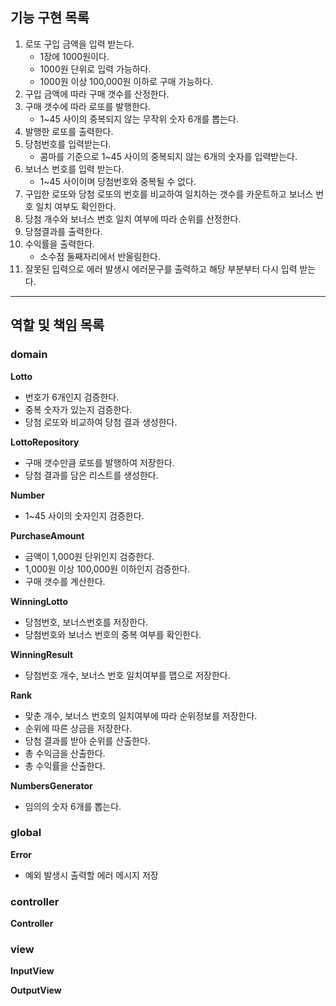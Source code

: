 ## 기능 구현 목록

1. 로또 구입 금액을 입력 받는다.
    - 1장에 1000원이다.
    - 1000원 단위로 입력 가능하다.
    - 1000원 이상 100,000원 이하로 구매 가능하다.
2. 구입 금액에 따라 구매 갯수를 산정한다.
3. 구매 갯수에 따라 로또를 발행한다.
    - 1~45 사이의 중복되지 않는 무작위 숫자 6개를 뽑는다.
4. 발행한 로또를 출력한다.
5. 당첨번호를 입력받는다.
    - 콤마를 기준으로 1~45 사이의 중복되지 않는 6개의 숫자를 입력받는다.
6. 보너스 번호를 입력 받는다.
    - 1~45 사이이며 당첨번호와 중복될 수 없다.
7. 구입한 로또와 당첨 로또의 번호를 비교하여 일치하는 갯수를 카운트하고 보너스 번호 일치 여부도 확인한다.
8. 당첨 개수와 보너스 번호 일치 여부에 따라 순위를 산정한다.
9. 당첨결과를 출력한다.
10. 수익률을 출력한다.
    - 소수점 둘째자리에서 반올림한다.
11. 잘못된 입력으로 에러 발생시 에러문구를 출력하고 해당 부분부터 다시 입력 받는다.

***

## 역할 및 책임 목록

### domain

**Lotto**

- 번호가 6개인지 검증한다.
- 중복 숫자가 있는지 검증한다.
- 당첨 로또와 비교하여 당첨 결과 생성한다.

**LottoRepository**

- 구매 갯수만큼 로또를 발행하여 저장한다.
- 당첨 결과를 담은 리스트를 생성한다.

**Number**

- 1~45 사이의 숫자인지 검증한다.

**PurchaseAmount**

- 금액이 1,000원 단위인지 검증한다.
- 1,000원 이상 100,000원 이하인지 검증한다.
- 구매 갯수를 계산한다.

**WinningLotto**

- 당첨번호, 보너스번호를 저장한다.
- 당첨번호와 보너스 번호의 중복 여부를 확인한다.

**WinningResult**

- 당첨번호 개수, 보너스 번호 일치여부를 맵으로 저장한다.

**Rank**

- 맞춘 개수, 보너스 번호의 일치여부에 따라 순위정보를 저장한다.
- 순위에 따른 상금을 저장한다.
- 당첨 결과를 받아 순위를 산출한다.
- 총 수익금을 산출한다.
- 총 수익률을 산출한다.

**NumbersGenerator**

- 임의의 숫자 6개를 뽑는다.

### global

**Error**

- 예외 발생시 출력할 에러 메시지 저장

### controller

**Controller**

### view

**InputView**

**OutputView**  

